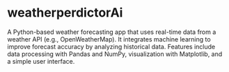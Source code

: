 # weatherperdictorAi
A Python-based weather forecasting app that uses real-time data from a weather API (e.g., OpenWeatherMap). It integrates machine learning to improve forecast accuracy by analyzing historical data. Features include data processing with Pandas and NumPy, visualization with Matplotlib, and a simple user interface.
